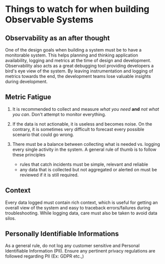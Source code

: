 # Things to watch for when building Observable Systems

## Observability as an after thought

One of the design goals when building a system must be to have a monitorable system. This helps planning and thinking application availability, logging and metrics at the time of design and development. Observability also acts as a great debugging tool providing developers a bird's eye view of the system. By leaving instrumentation and logging of metrics towards the end, the development teams lose valuable insights during development.

## Metric Fatigue

1. It is recommended to collect and measure *what you need* **and** *not what you can*. Don't attempt to monitor everything.
2. If the data is not actionable, it is useless and becomes noise. On the contrary, it is sometimes very difficult to forecast every possible scenario that could go wrong.
3. There must be a balance between collecting what is needed vs. logging every single activity in the system. A general rule of thumb is to follow these principles

   - rules that catch incidents must be simple, relevant and reliable
   - any data that is collected but not aggregated or alerted on must be reviewed if it is still required.

## Context

Every data logged must contain rich context, which is useful for getting an overall view of the system and easy to traceback errors/failures during troubleshooting. While logging data, care must also be taken to avoid data silos.

## Personally Identifiable Informations

As a general rule, do not log any customer sensitive and Personal Identifiable Information (PII). Ensure any pertinent privacy regulations are followed regarding PII (Ex: GDPR etc.,)
